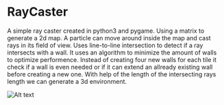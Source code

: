 # RayCaster

A simple ray caster created in python3 and pygame. Using a matrix to generate a 2d map. A particle can move around inside the map and cast rays in its field of view. Uses line-to-line intersection to detect if a ray intersects with a wall. It uses an algorithm to minimize the amount of walls to optimize performence. Instead of creating four new walls for each tile it check if a wall is even needed or if it can extend an allready existing wall before creating a new one. With help of the length of the intersecting rays length we can generate a 3d environment.

![Alt text](/home/williamg/Downloads/i.png)
